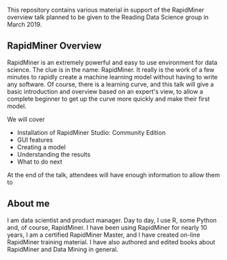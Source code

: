 

This repository contains various material in support of the RapidMiner overview talk planned to be given to the Reading Data Science group in March 2019.

## RapidMiner Overview

RapidMiner is an extremely powerful and easy to use environment for data science. The clue is in the name: RapidMiner. It really is the work of a few minutes to rapidly create a machine learning model without having to write any software. Of course, there is a learning curve, and this talk will give a basic introduction and overview based on an expert's view, to allow a complete beginner to get up the curve more quickly and make their first model.

We will cover 

* Installation of RapidMiner Studio: Community Edition
* GUI features
* Creating a model
* Understanding the results 
* What to do next

At the end of the talk, attendees will have enough information to allow them to 

## About me
I am data scientist and product manager. Day to day, I use R, some Python and, of course, RapidMiner. I have been using RapidMiner for nearly 10 years, I am a certified RapidMiner Master, and I have created on-line RapidMiner training material. I have also authored and edited books about RapidMiner and Data Mining in general.
